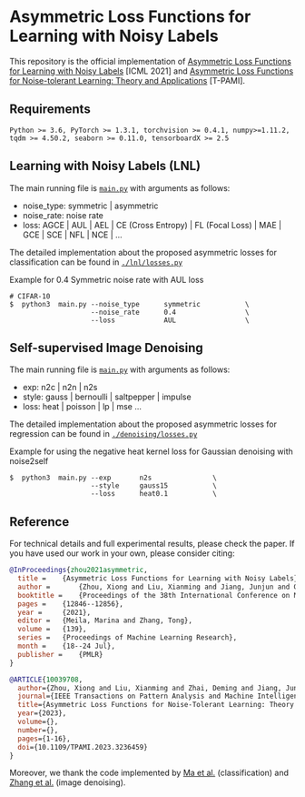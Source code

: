 # Asymmetric Loss Functions for Learning with Noisy Labels

This repository is the official implementation of [Asymmetric Loss Functions for Learning with Noisy Labels](https://arxiv.org/abs/2106.03110) [ICML 2021] and [Asymmetric Loss Functions for Noise-tolerant Learning: Theory and Applications](https://ieeexplore.ieee.org/document/10039708) [T-PAMI].

## Requirements
```console
Python >= 3.6, PyTorch >= 1.3.1, torchvision >= 0.4.1, numpy>=1.11.2, tqdm >= 4.50.2, seaborn >= 0.11.0, tensorboardX >= 2.5
```

## Learning with Noisy Labels (LNL)
The main running file is [`main.py`](./lnl/main.py) with arguments as follows:
* noise_type: symmetric | asymmetric
* noise_rate: noise rate
* loss: AGCE | AUL | AEL | CE (Cross Entropy) | FL (Focal Loss) | MAE | GCE | SCE | NFL | NCE | ...

The detailed implementation about the proposed asymmetric losses for classification can be found in [`./lnl/losses.py`](./lnl/losses.py)

Example for 0.4 Symmetric noise rate with AUL loss
```console
# CIFAR-10
$  python3  main.py --noise_type      symmetric           \
                    --noise_rate      0.4                 \
                    --loss            AUL                 \
```

## Self-supervised Image Denoising
The main running file is [`main.py`](./denoising/main.py) with arguments as follows:
* exp: n2c | n2n | n2s
* style: gauss | bernoulli | saltpepper | impulse
* loss: heat | poisson | lp | mse ...

The detailed implementation about the proposed asymmetric losses for regression can be found in [`./denoising/losses.py`](./denoising/losses.py)

Example for using the negative heat kernel loss for Gaussian denoising with noise2self
```console
$  python3  main.py --exp       n2s               \
                    --style     gauss15           \
                    --loss      heat0.1           \
```


## Reference
For technical details and full experimental results, please check the paper. If you have used our work in your own, please consider citing:

```bibtex
@InProceedings{zhou2021asymmetric,
  title = 	 {Asymmetric Loss Functions for Learning with Noisy Labels},
  author =       {Zhou, Xiong and Liu, Xianming and Jiang, Junjun and Gao, Xin and Ji, Xiangyang},
  booktitle = 	 {Proceedings of the 38th International Conference on Machine Learning},
  pages = 	 {12846--12856},
  year = 	 {2021},
  editor = 	 {Meila, Marina and Zhang, Tong},
  volume = 	 {139},
  series = 	 {Proceedings of Machine Learning Research},
  month = 	 {18--24 Jul},
  publisher =    {PMLR}
}

@ARTICLE{10039708,
  author={Zhou, Xiong and Liu, Xianming and Zhai, Deming and Jiang, Junjun and Ji, Xiangyang},
  journal={IEEE Transactions on Pattern Analysis and Machine Intelligence}, 
  title={Asymmetric Loss Functions for Noise-Tolerant Learning: Theory and Applications}, 
  year={2023},
  volume={},
  number={},
  pages={1-16},
  doi={10.1109/TPAMI.2023.3236459}
}

```
Moreover, we thank the code implemented by [Ma et al.](https://github.com/HanxunH/Active-Passive-Losses) (classification) and [Zhang et al.](https://github.com/cszn/DnCNN/tree/master/TrainingCodes/dncnn_pytorch) (image denoising).
